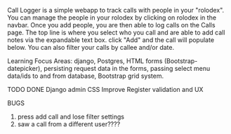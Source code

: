 Call Logger is a simple webapp to track calls with people in your "rolodex".  You can manage the people in your rolodex by clicking on rolodex in the navbar.  Once you add people, you are then able to log calls on the Calls page.  The top line is where you select who you call and are able to add call notes via the expandable text box.  click "Add" and the call will populate below.  You can also filter your calls by callee and/or date.

Learning Focus Areas:
django,
Postgres,
HTML forms (Bootstrap-datepicker),
persisting request data in the forms,
passing select menu data/ids to and from database,
Bootstrap grid system.


TODO
DONE Django admin CSS
Improve Register validation and UX

BUGS
1. press add call and lose filter settings
2. saw a call from a different user????
